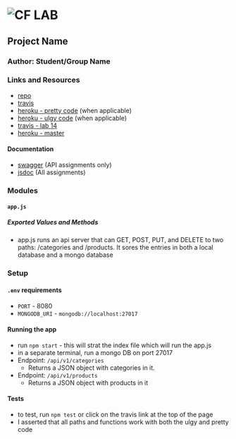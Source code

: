 ![CF](http://i.imgur.com/7v5ASc8.png) LAB
=================================================

## Project Name

### Author: Student/Group Name

### Links and Resources
* [repo](https://github.com/applena/API-Server)
* [travis](https://travis-ci.com/applena/API-Server.svg?branch=master)
* [heroku - pretty code](https://eivy-lab-13-pretty.herokuapp.com) (when applicable)
* [heroku - ulgy code](https://eivy-lab-13-ulgy.herokuapp.com/) (when applicable)
* [travis - lab 14](https://travis-ci.com/applena/API-Server.svg?branch=master)
* [heroku - master](https://eivy-lab-14.herokuapp.com/)

#### Documentation
* [swagger](./docs/swagger.json) (API assignments only)
* [jsdoc](./docs/jsdoc.md) (All assignments)

### Modules
#### `app.js`
##### Exported Values and Methods
* app.js runs an api server that can GET, POST, PUT, and DELETE to two paths: /categories and /products. It sores the entries in both a local database and a mongo database

### Setup
#### `.env` requirements
* `PORT` - 8080
* `MONGODB_URI` - `mongodb://localhost:27017`

#### Running the app
* run `npm start` - this will strat the index file which will run the app.js
* in a separate terminal, run a mongo DB on port 27017 
* Endpoint: `/api/v1/categories`
  * Returns a JSON object with categories in it.
* Endpoint: `/api/v1/products`
  * Returns a JSON object with products in it
  
#### Tests
* to test, run `npm test` or click on the travis link at the top of the page
* I asserted that all paths and functions work with both the ulgy and pretty code

